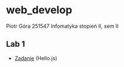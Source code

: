 # web_develop


Piotr Góra
251547
Infomatyka stopień II, sem II


## Lab 1
* [Zadanie](https://github.com/gorapiotr/web_develop/blob/master/lab1/helloJS/helloJS.js) (Hello.js)
